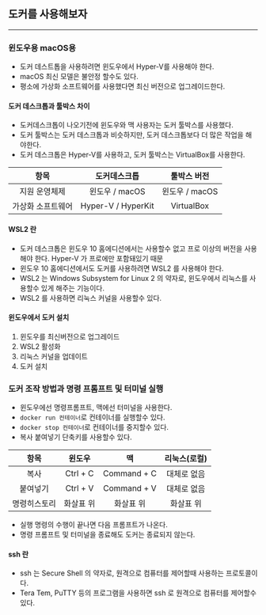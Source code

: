 
## 도커를 사용해보자

----------------------

### 윈도우용 macOS용

* 도커 데스트톱을 사용하려면 윈도우에서 Hyper-V를 사용해야 한다.
* macOS 최신 모델은 불안정 할수도 있다.
* 평소에 가상화 소프트웨어를 사용했다면 최신 버전으로 업그레이드한다.

#### 도커 데스크톱과 툴박스 차이

* 도커데스크톱이 나오기전에 윈도우와 맥 사용자는 도커 툴박스를 사용했다.
* 도커 툴박스는 도커 데스크톱과 비슷하지만, 도커 데스크톱보다 더 많은 작업을 해야한다.
* 도커 데스크톱은 Hyper-V를 사용하고, 도커 툴박스는 VirtualBox를 사용한다.

|   항목    |       도커데스크톱       |     툴박스 버전 |
|:-------:|:------------------:|:---------:|
| 지원 운영체제 |    윈도우 / macOS     |윈도우 / macOS|
| 가상화 소프트웨어 | Hyper-V / HyperKit |VirtualBox|

#### WSL2 란

* 도커 데스크톱은 윈도우 10 홈에디션에서는 사용할수 없고 프로 이상의 버전을 사용해야 한다. Hyper-V 가 프로에만 포함돼있기 때문
* 윈도우 10 홈에디션에서도 도커를 사용하려면 WSL2 를 사용해야 한다.
* WSL2 는 Windows Subsystem for Linux 2 의 약자로, 윈도우에서 리눅스를 사용할수 있게 해주는 기능이다.
* WSL2 를 사용하면 리눅스 커널을 사용할수 있다.

#### 윈도우에서 도커 설치

1. 윈도우를 최신버전으로 업그레이드
2. WSL2 활성화
3. 리눅스 커널을 업데이트
4. 도커 설치

### 도커 조작 방법과 명령 프롬프트 및 터미널 실행

* 윈도우에선 명령프롬프트, 맥에선 터미널을 사용한다.
* `docker run 컨테이너`로 컨테이너를 실행할수 있다.
* `docker stop 컨테이너`로 컨테이너를 중지할수 있다.
* 복사 붙여넣기 단축키를 사용할수 있다.

|   항목    |     윈도우      |     맥     | 리눅스(로컬)|
|:-------:|:------------:|:---------:|:------:|
| 복사 |   Ctrl + C   |Command + C|대체로 없음|
| 붙여넣기 |   Ctrl + V   |Command + V|대체로 없음|
|명령히스토리|    화살표 위     |   화살표 위   |화살표 위|
* 실행 명령의 수행이 끝나면 다음 프롬프트가 나온다.
* 명령 프롬프트 및 터미널을 종료해도 도커는 종료되지 않는다.

#### ssh 란

* ssh 는 Secure Shell 의 약자로, 원격으로 컴퓨터를 제어할때 사용하는 프로토콜이다.
* Tera Tem, PuTTY 등의 프로그램을 사용하면 ssh 로 원격으로 컴퓨터를 제어할수 있다.

